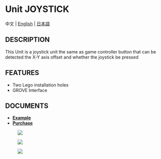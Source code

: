 # Unit JOYSTICK

中文 | [English](/en/product_documents/units/unit_joystick) | [日本語](ja/product_documents/units/unit_joystick)

## DESCRIPTION

This Unit is a joystick unit the same as game controller button that can be detected the X-Y axis offset and whether the joystick be pressed

## FEATURES

-  Two Lego installation holes
-  GROVE Interface

## DOCUMENTS

- **[Example](https://github.com/m5stack/M5Stack/tree/master/examples/Unit/Joystick)**
- **[Purchase](https://www.aliexpress.com/store/product/M5Stack-Official-New-Joystick-Unit-MEGA328P-I2C-Grove-Connector-Compatible-X-Y-Axis-Button-for-ESP32/3226069_32921785624.html?spm=a2g1x.12024536.productList_2187621.10)**

<figure>
    <img src="assets/img/product_pics/units/M5GO_Unit_joystick.png">
</figure>

<figure>
    <img src="assets/img/product_pics/units/M5GO_Unit_joystick_2.png">
</figure>

<figure>
    <img src="assets/img/product_pics/units/M5GO_Unit_joystick_3.png">
</figure>